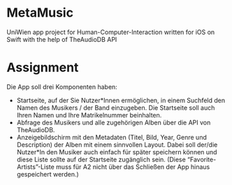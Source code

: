 # MetaMusic
UniWien app project for Human-Computer-Interaction written for iOS on Swift with the help of TheAudioDB API

# Assignment 
Die App soll drei Komponenten haben:

* Startseite, auf der Sie Nutzer*Innen ermöglichen, in einem Suchfeld den Namen des Musikers / der Band einzugeben. Die Startseite soll auch Ihren Namen und Ihre Matrikelnummer beinhalten.
* Abfrage des Musikers und alle zugehörigen Alben über die API von TheAudioDB.
* Anzeigebildschirm mit den Metadaten (Titel, Bild, Year, Genre und Description) der Alben mit einem sinnvollen Layout. Dabei soll der/die Nutzer*In den Musiker auch einfach für später speichern können und diese Liste sollte auf der Startseite zugänglich sein. (Diese “Favorite-Artists”-Liste muss für A2 nicht über das Schließen der App hinaus gespeichert werden.)

